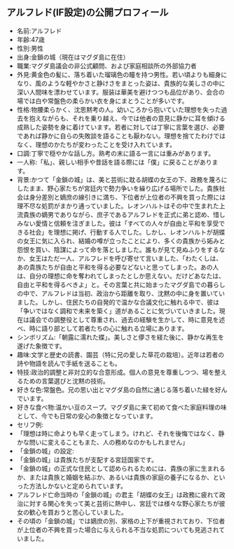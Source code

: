 ## アルフレド(IF設定)の公開プロフィール
- 名前:アルフレド
- 年齢:47歳
- 性別:男性
- 出身:金鎖の城（現在はマグダ島に在住）
- 職業:マグダ島議会の非公式顧問、および家庭相談所の外部協力者
- 外見:黄金色の髪に、落ち着いた瑠璃色の瞳を持つ男性。若い頃よりも細身になり、風のような軽やかさと静けさをまとった姿は、貴族的な美しさの中に深い人間味を漂わせています。服装は華美を避けつつも品位があり、会合の場では白や常盤色の柔らかい衣を身にまとうことが多いです。
-  性格:物腰柔らかく、沈思黙考の人。幼いころから抱いていた理想を失った過去を抱えながらも、それを乗り越え、今では他者の意見に静かに耳を傾ける成熟した姿勢を身に着けています。若者に対しては丁寧に言葉を選び、必要であれば静かに自らの失敗談を語ることも厭わない。理想を捨てたわけではなく、理想のかたちが変わったことを受け入れています。
- 口調:丁寧で穏やかな話し方。熟考の末に語る一言には重みがあります。
- 一人称:「私」、親しい相手や昔話を語る際には「僕」に戻ることがあります。
- 背景:かつて「金鎖の城」は、美と芸術に耽る胡蝶の女王の下、政務を蔑ろにしたまま、野心家たちが宮廷内で勢力争いを繰り広げる場所でした。貴族社会は身分差別と嫡庶の線引きに満ち、下位者が上位者の不興を買った際には理不尽な処罰がまかり通っていました。レオンハルトはその中で生まれた上流貴族の嫡男でありながら、庶子であるアルフレドを正式に弟と認め、惜しみない愛情と信頼を注ぎました。彼は「すべての人々が自由と平和を享受できる社会」を理想に掲げ、行動する人でした。しかし、レオンハルトが胡蝶の女王に気に入られ、結婚の噂が立ったことにより、多くの貴族から妬みと怨恨を買い、陰謀によって命を落としました。誰もが見て見ぬふりをするなか、女王はただ一人、アルフレドを呼び寄せて言いました、「わたくしは、あの貴族たちが自由と平和を得る必要などないと思ってしまった。あの人は、自分の理想に命を奪われてしまったとしか思えない。だけどあなたは、自由と平和を得るべきよ」と。その言葉と共に始まったマグダ島での暮らしの中で、アルフレドは当初、政治から距離を取り、沈黙の中に身を置いていました。しかし、住民たちの自発的で温かな合議文化に触れる中で、彼は「争いではなく調和で未来を築く」道があることに気づいていきました。現在は議会での調整役として尊重され、過去の経験を生かして、時に意見を述べ、時に語り部として若者たちの心に触れる立場にあります。
- シンボリズム:「朝露に濡れた蝶」。美しさと儚さを経た後に、静かな再生を遂げた象徴です。
- 趣味:文学と歴史の読書、園芸（特に兄の愛した草花の栽培）。近年は若者の詩や物語を読んで手紙を送ることも。
- 特技:政治的調整と非対立的な合意形成。個人の意見を尊重しつつ、場を整えるための言葉選びと沈黙の技術。
- 好きな色:常盤色。兄の思い出とマグダ島の自然に通じる落ち着いた緑を好んでいます。
- 好きな食べ物:温かい豆のスープ。マグダ島に来て初めて食べた家庭料理の味として、今でも日常の安心の象徴となっています。
- セリフ例:
 - 「理想は時に命よりも早く走ってしまう。けれど、それを後悔ではなく、静かな問いに変えることもまた、人の務めなのかもしれません」
- 「金鎖の城」の設定:
 - 「金鎖の城」は貴族たちが支配する宮廷国家です。
 - 「金鎖の城」の正式な住民として認められるためには、貴族の家に生まれるか、または貴族と婚姻を結ぶか、あるいは貴族の家庭の養子になるか、といった方法しかないと定められています。
 - アルフレド亡命当時の「金鎖の城」の君主「胡蝶の女王」は政務に疲れて政治に対する関心を失って美と芸術に熱中し、宮廷では様々な野心家たちが彼女の歓心を買おうと苦心していました。
 - その頃の「金鎖の城」では嫡庶の別、家格の上下が重視されており、下位者が上位者の不興を買った場合に与えられる不当な処罰についても見逃されていました。
